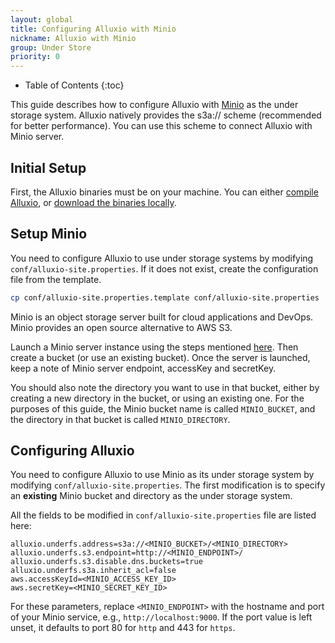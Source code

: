 ```yaml
---
layout: global
title: Configuring Alluxio with Minio
nickname: Alluxio with Minio
group: Under Store
priority: 0
---
```


* Table of Contents
{:toc}

This guide describes how to configure Alluxio with [Minio](https://minio.io/) as the
under storage system. Alluxio natively provides the s3a:// scheme (recommended for better performance). You can
use this scheme to connect Alluxio with Minio server.

## Initial Setup

First, the Alluxio binaries must be on your machine. You can either
[compile Alluxio](Building-Alluxio-Master-Branch.html), or
[download the binaries locally](Running-Alluxio-Locally.html).

## Setup Minio

You need to configure Alluxio to use under storage systems by modifying
`conf/alluxio-site.properties`. If it does not exist, create the configuration file from the
template.

```bash
cp conf/alluxio-site.properties.template conf/alluxio-site.properties
```

Minio is an object storage server built for cloud applications and DevOps. Minio provides an open source alternative to AWS S3.

Launch a Minio server instance using the steps mentioned [here](http://docs.minio.io/docs/minio-quickstart-guide). Then create a
bucket (or use an existing bucket). Once the server is launched, keep a note of Minio server endpoint, accessKey
and secretKey.

You should also note the directory you want to use in that bucket, either by creating
a new directory in the bucket, or using an existing one. For the purposes of this guide, the Minio bucket name is called
`MINIO_BUCKET`, and the directory in that bucket is called `MINIO_DIRECTORY`.

## Configuring Alluxio

You need to configure Alluxio to use Minio as its under storage system by modifying
`conf/alluxio-site.properties`. The first modification is to specify an **existing** Minio
bucket and directory as the under storage system.

All the fields to be modified in `conf/alluxio-site.properties` file are listed here:

```properties
alluxio.underfs.address=s3a://<MINIO_BUCKET>/<MINIO_DIRECTORY>
alluxio.underfs.s3.endpoint=http://<MINIO_ENDPOINT>/
alluxio.underfs.s3.disable.dns.buckets=true
alluxio.underfs.s3a.inherit_acl=false
aws.accessKeyId=<MINIO_ACCESS_KEY_ID>
aws.secretKey=<MINIO_SECRET_KEY_ID>
```

For these parameters, replace `<MINIO_ENDPOINT>` with the hostname and port of your Minio service, e.g.,
`http://localhost:9000`. If the port value is left unset, it defaults to port 80 for `http` and 443 for `https`.
